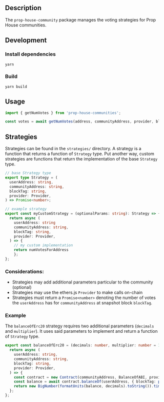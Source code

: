 ## Description

The `prop-house-community` package manages the voting strategies for Prop House communities.

## Development

### Install dependencies

```
yarn
```

### Build

```
yarn build
```

## Usage

```ts
import { getNumVotes } from 'prop-house-communities';

const votes = await getNumVotes(address, communityAddress, provider, blockTag);
```

## Strategies

Strategies can be found in the `strategies/` directory. A strategy is a function that returns a function of `Strategy` type. Put another way, custom strategies are functions that return the implementation of the base `Strategy` type. 

```.ts
// base Strategy type
export type Strategy = (
  userAddress: string,
  communityAddress: string,
  blockTag: string,
  provider: Provider,
) => Promise<number>;

// example strategy
export const myCustomStrategy = (optionalParams: string): Strategy => {
  return async (
    userAddress: string
    communityAddress: string,
    blockTag: string,
    provider: Provider,
  ) => {
    // my custom implementation 
    return numVotesForAddress
    };
};
```


### Considerations: 
- Strategies may add additional parameters particular to the community (optional)
- Strategies may use the ethers.js `Provider` to make calls on-chain
- Strategies must return a `Promise<number>` denoting the number of votes the `userAddress` has for `communityAddress` at snapshot block `blockTag`.

### Example

The `balanceOfErc20` strategy requires two additional parameters (`decimals` and `multiplier`). It uses said parameters to implement and return a function of `Strategy` type. 
```.ts
export const balanceOfErc20 = (decimals: number, multiplier: number = 1): Strategy => {
  return async (
    userAddress: string,
    communityAddress: string,
    blockTag: string,
    provider: Provider,
  ) => {
    const contract = new Contract(communityAddress, BalanceOfABI, provider);
    const balance = await contract.balanceOf(userAddress, { blockTag: parseBlockTag(blockTag) });
    return new BigNumber(formatUnits(balance, decimals).toString()).times(multiplier).toNumber();
  };
};
```
